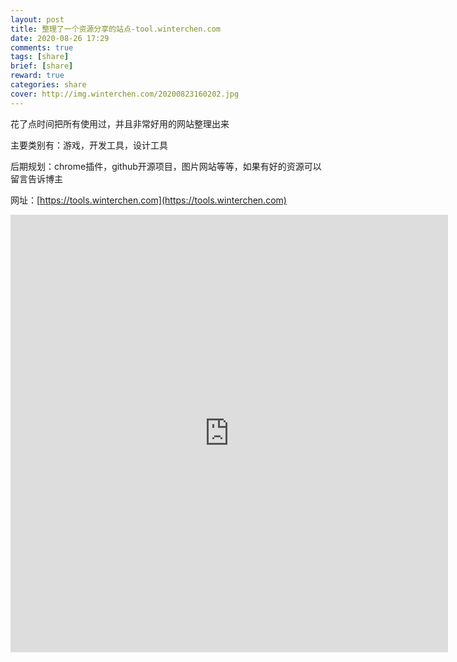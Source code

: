 ```yaml
---
layout: post
title: 整理了一个资源分享的站点-tool.winterchen.com
date: 2020-08-26 17:29
comments: true
tags: [share]
brief: [share]
reward: true
categories: share
cover: http://img.winterchen.com/20200823160202.jpg
---
```


花了点时间把所有使用过，并且非常好用的网站整理出来

主要类别有：游戏，开发工具，设计工具

后期规划：chrome插件，github开源项目，图片网站等等，如果有好的资源可以留言告诉博主

网址：[https://tools.winterchen.com](https://tools.winterchen.com)

<iframe src="https://tools.winterchen.com" width="700px" height="700px" frameborder="0" scrolling="yes"> </iframe>